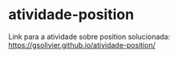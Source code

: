 # atividade-position
Link para a atividade sobre position solucionada:
https://gsolivier.github.io/atividade-position/
